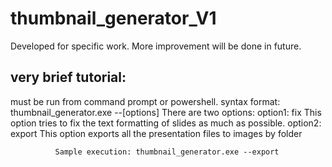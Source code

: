 # thumbnail_generator_V1
Developed for specific work. More improvement will be done in future.

## very brief tutorial:
 must be run from command prompt or powershell.
 syntax format: thumbnail_generator.exe --[options]
              There are two options:
                option1: fix
                    This option tries to fix the text formatting of slides as much as possible.
                option2: export
                    This option exports all the presentation files to images by folder
              
              Sample execution: thumbnail_generator.exe --export
